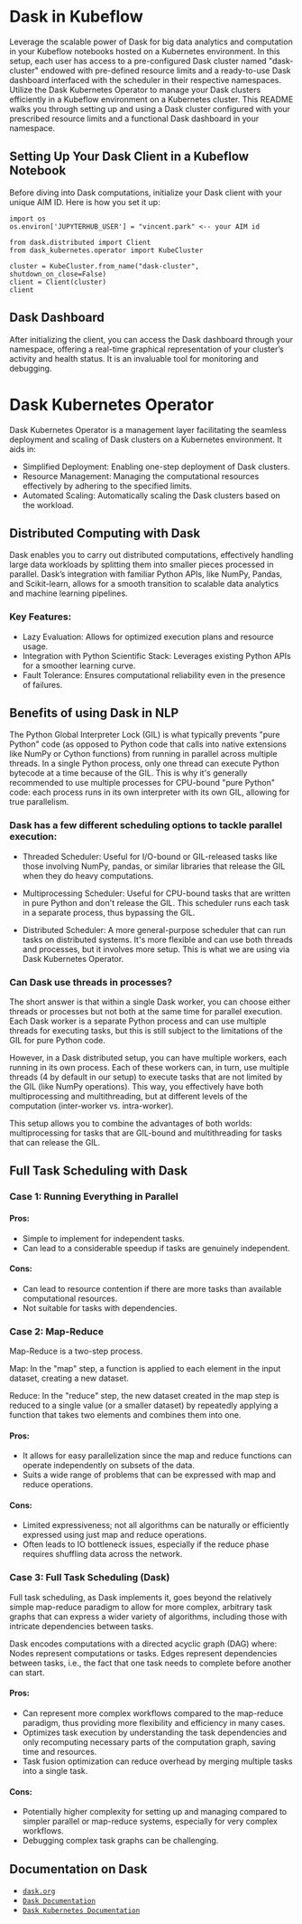 # Dask in Kubeflow

Leverage the scalable power of Dask for big data analytics and computation in your Kubeflow notebooks hosted on a Kubernetes environment. In this setup, each user has access to a pre-configured Dask cluster named "dask-cluster" endowed with pre-defined resource limits and a ready-to-use Dask dashboard interfaced with the scheduler in their respective namespaces.
Utilize the Dask Kubernetes Operator to manage your Dask clusters efficiently in a Kubeflow environment on a Kubernetes cluster. This README walks you through setting up and using a Dask cluster configured with your prescribed resource limits and a functional Dask dashboard in your namespace.


## Setting Up Your Dask Client in a Kubeflow Notebook

Before diving into Dask computations, initialize your Dask client with your unique AIM ID. Here is how you set it up:

```
import os
os.environ['JUPYTERHUB_USER'] = "vincent.park" <-- your AIM id

from dask.distributed import Client
from dask_kubernetes.operator import KubeCluster

cluster = KubeCluster.from_name("dask-cluster", shutdown_on_close=False)
client = Client(cluster)
client
```

## Dask Dashboard

After initializing the client, you can access the Dask dashboard through your namespace, offering a real-time graphical representation of your cluster’s activity and health status. It is an invaluable tool for monitoring and debugging.

# Dask Kubernetes Operator

Dask Kubernetes Operator is a management layer facilitating the seamless deployment and scaling of Dask clusters on a Kubernetes environment. It aids in:

- Simplified Deployment: Enabling one-step deployment of Dask clusters.
- Resource Management: Managing the computational resources effectively by adhering to the specified limits.
- Automated Scaling: Automatically scaling the Dask clusters based on the workload.


## Distributed Computing with Dask

Dask enables you to carry out distributed computations, effectively handling large data workloads by splitting them into smaller pieces processed in parallel. Dask’s integration with familiar Python APIs, like NumPy, Pandas, and Scikit-learn, allows for a smooth transition to scalable data analytics and machine learning pipelines.

### Key Features:
- Lazy Evaluation: Allows for optimized execution plans and resource usage.
- Integration with Python Scientific Stack: Leverages existing Python APIs for a smoother learning curve.
- Fault Tolerance: Ensures computational reliability even in the presence of failures.

## Benefits of using Dask in NLP

The Python Global Interpreter Lock (GIL) is what typically prevents "pure Python" code (as opposed to Python code that calls into native extensions like NumPy or Cython functions) from running in parallel across multiple threads. In a single Python process, only one thread can execute Python bytecode at a time because of the GIL. This is why it's generally recommended to use multiple processes for CPU-bound "pure Python" code: each process runs in its own interpreter with its own GIL, allowing for true parallelism.

### Dask has a few different scheduling options to tackle parallel execution:

- Threaded Scheduler: Useful for I/O-bound or GIL-released tasks like those involving NumPy, pandas, or similar libraries that release the GIL when they do heavy computations.

- Multiprocessing Scheduler: Useful for CPU-bound tasks that are written in pure Python and don't release the GIL. This scheduler runs each task in a separate process, thus bypassing the GIL.

- Distributed Scheduler: A more general-purpose scheduler that can run tasks on distributed systems. It's more flexible and can use both threads and processes, but it involves more setup. This is what we are using via Dask Kubernetes Operator.

### Can Dask use threads in processes?

The short answer is that within a single Dask worker, you can choose either threads or processes but not both at the same time for parallel execution. Each Dask worker is a separate Python process and can use multiple threads for executing tasks, but this is still subject to the limitations of the GIL for pure Python code.

However, in a Dask distributed setup, you can have multiple workers, each running in its own process. Each of these workers can, in turn, use multiple threads (4 by default in our setup) to execute tasks that are not limited by the GIL (like NumPy operations). This way, you effectively have both multiprocessing and multithreading, but at different levels of the computation (inter-worker vs. intra-worker).

This setup allows you to combine the advantages of both worlds: multiprocessing for tasks that are GIL-bound and multithreading for tasks that can release the GIL.

## Full Task Scheduling with Dask

### Case 1: Running Everything in Parallel
#### Pros:
- Simple to implement for independent tasks.
- Can lead to a considerable speedup if tasks are genuinely independent.
#### Cons:
- Can lead to resource contention if there are more tasks than available computational resources.
- Not suitable for tasks with dependencies.

### Case 2: Map-Reduce
Map-Reduce is a two-step process.

Map: In the "map" step, a function is applied to each element in the input dataset, creating a new dataset.

Reduce: In the "reduce" step, the new dataset created in the map step is reduced to a single value (or a smaller dataset) by repeatedly applying a function that takes two elements and combines them into one.
#### Pros:
- It allows for easy parallelization since the map and reduce functions can operate independently on subsets of the data.
- Suits a wide range of problems that can be expressed with map and reduce operations.
#### Cons:
- Limited expressiveness; not all algorithms can be naturally or efficiently expressed using just map and reduce operations.
- Often leads to IO bottleneck issues, especially if the reduce phase requires shuffling data across the network.

### Case 3: Full Task Scheduling (Dask)
Full task scheduling, as Dask implements it, goes beyond the relatively simple map-reduce paradigm to allow for more complex, arbitrary task graphs that can express a wider variety of algorithms, including those with intricate dependencies between tasks.

Dask encodes computations with a directed acyclic graph (DAG) where:
Nodes represent computations or tasks.
Edges represent dependencies between tasks, i.e., the fact that one task needs to complete before another can start.

#### Pros:
- Can represent more complex workflows compared to the map-reduce paradigm, thus providing more flexibility and efficiency in many cases.
- Optimizes task execution by understanding the task dependencies and only recomputing necessary parts of the computation graph, saving time and resources.
- Task fusion optimization can reduce overhead by merging multiple tasks into a single task.
#### Cons:
- Potentially higher complexity for setting up and managing compared to simpler parallel or map-reduce systems, especially for very complex workflows.
- Debugging complex task graphs can be challenging.

## Documentation on Dask

- [`dask.org`](https://www.dask.org/)
- [`Dask Documentation`](https://docs.dask.org/en/stable/)
- [`Dask Kubernetes Documentation`](https://kubernetes.dask.org/en/latest/)
